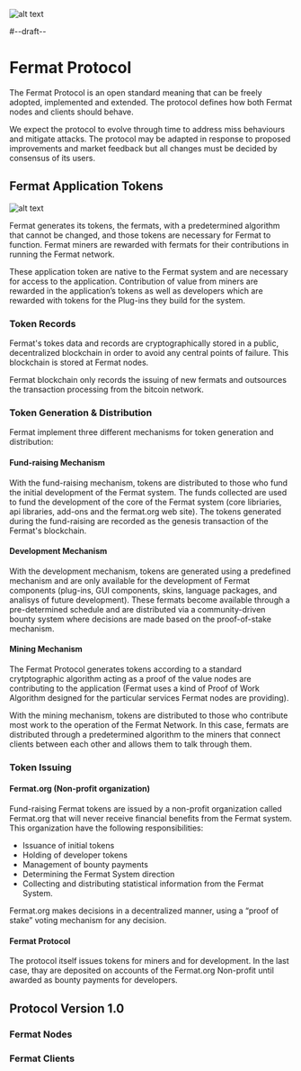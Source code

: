 ![alt text](https://github.com/bitDubai/media-kit/blob/master/Readme%20Image/Fermat%20Logotype/Fermat_Logo_3D.png "Fermat Logo")

#--draft--

# Fermat Protocol

The Fermat Protocol is an open standard meaning that can be freely adopted, implemented and extended. The protocol defines how both Fermat nodes and clients should behave.  

We expect the protocol to evolve through time to address miss behaviours and mitigate attacks. The protocol may be adapted in response to proposed improvements and market feedback but all changes must be decided by consensus of its users.

## Fermat Application Tokens

![alt text](https://github.com/bitDubai/media-kit/blob/master/Readme%20Image/Background/Front_Bitcoin_scn_low.jpg "Fermat Application Token")

Fermat generates its tokens, the fermats, with a predetermined algorithm that cannot be changed, and those tokens are necessary for Fermat to function. Fermat miners are rewarded with fermats for their contributions in running the Fermat network.

These application token are native to the Fermat system and are necessary for access to the application. Contribution of value from miners are rewarded in the application’s tokens as well as developers which are rewarded with tokens for the Plug-ins they build for the system.

### Token Records

Fermat's tokes data and records are cryptographically stored in a public, decentralized blockchain in order to avoid any central points of failure. This blockchain is stored at Fermat nodes.

Fermat blockchain only records the issuing of new fermats and outsources the transaction processing from the bitcoin network. 

### Token Generation & Distribution

Fermat implement three different mechanisms for token generation and distribution:

#### Fund-raising Mechanism

With the fund-raising mechanism, tokens are distributed to those who fund the initial development of the Fermat system. The funds collected are used to fund the development of the core of the Fermat system (core libriaries, api libraries, add-ons and the fermat.org web site). The tokens generated during the fund-raising are recorded as the genesis transaction of the Fermat's blockchain.

#### Development Mechanism

With the development mechanism, tokens are generated using a predefined mechanism and are only available for the development of Fermat components (plug-ins, GUI components, skins, language packages, and analisys of future development). These fermats become available through a pre-determined schedule and are distributed via a community-driven bounty system where decisions are made based on the proof-of-stake mechanism.

#### Mining Mechanism

The Fermat Protocol generates tokens according to a standard crytptographic algorithm acting as a proof of the value nodes are contributing to the application (Fermat uses a kind of Proof of Work Algorithm designed for the particular services Fermat nodes are providing).

With the mining mechanism, tokens are distributed to those who contribute most work to the operation of the Fermat Network. In this case, fermats are distributed through a predetermined algorithm to the miners that connect clients between each other and allows them to talk through them.

### Token Issuing

#### Fermat.org (Non-profit organization)

Fund-raising Fermat tokens are issued by a non-profit organization called Fermat.org that will never receive financial benefits from the Fermat system. This organization have the following responsibilities:

* Issuance of initial tokens
* Holding of developer tokens
* Management of bounty payments
* Determining the Fermat System direction
* Collecting and distributing statistical information from the Fermat System.

Fermat.org makes decisions in a decentralized manner, using a “proof of stake” voting mechanism for any decision.

#### Fermat Protocol

The protocol itself issues tokens for miners and for development. In the last case, thay are deposited on accounts of the Fermat.org Non-profit until awarded as bounty payments for developers. 


## Protocol Version 1.0

### Fermat Nodes



### Fermat Clients


